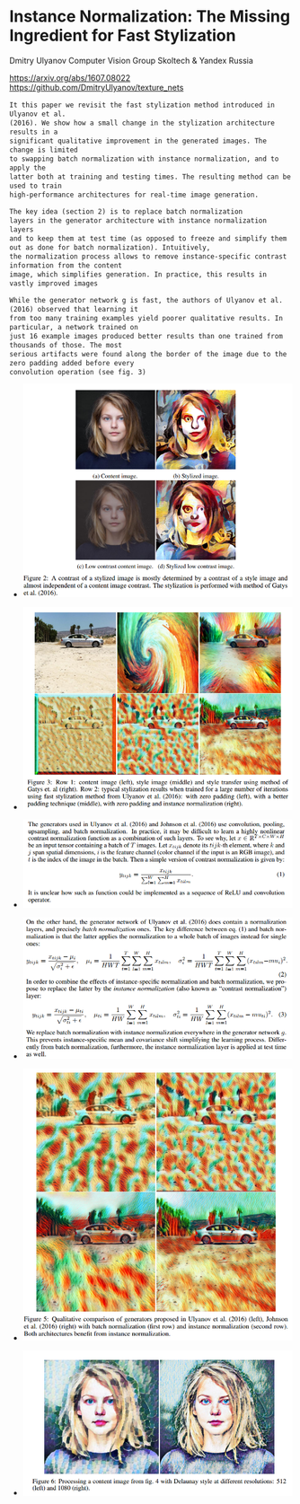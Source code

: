 Instance Normalization: The Missing Ingredient for Fast Stylization
===

Dmitry Ulyanov
Computer Vision Group
Skoltech & Yandex
Russia

https://arxiv.org/abs/1607.08022
https://github.com/DmitryUlyanov/texture_nets


```
It this paper we revisit the fast stylization method introduced in Ulyanov et al.
(2016). We show how a small change in the stylization architecture results in a
significant qualitative improvement in the generated images. The change is limited
to swapping batch normalization with instance normalization, and to apply the
latter both at training and testing times. The resulting method can be used to train
high-performance architectures for real-time image generation.
```

```
The key idea (section 2) is to replace batch normalization
layers in the generator architecture with instance normalization layers
and to keep them at test time (as opposed to freeze and simplify them out as done for batch normalization). Intuitively,
the normalization process allows to remove instance-specific contrast information from the content
image, which simplifies generation. In practice, this results in vastly improved images  
```


```
While the generator network g is fast, the authors of Ulyanov et al. (2016) observed that learning it
from too many training examples yield poorer qualitative results. In particular, a network trained on
just 16 example images produced better results than one trained from thousands of those. The most
serious artifacts were found along the border of the image due to the zero padding added before every
convolution operation (see fig. 3)
```

- ![Selection_001](Selection_001.png)

- ![Selection_002](Selection_002.png)

- ![Selection_003](Selection_003.png)

- ![Selection_004](Selection_004.png)

- ![Selection_005](Selection_005.png)

- ![Selection_006](Selection_006.png)
